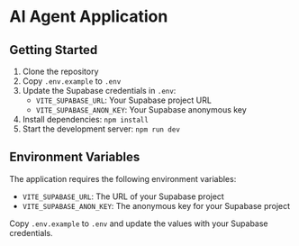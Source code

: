 # AI Agent Application

## Getting Started

1. Clone the repository
2. Copy `.env.example` to `.env`
3. Update the Supabase credentials in `.env`:
   - `VITE_SUPABASE_URL`: Your Supabase project URL
   - `VITE_SUPABASE_ANON_KEY`: Your Supabase anonymous key
4. Install dependencies: `npm install`
5. Start the development server: `npm run dev`

## Environment Variables

The application requires the following environment variables:

- `VITE_SUPABASE_URL`: The URL of your Supabase project
- `VITE_SUPABASE_ANON_KEY`: The anonymous key for your Supabase project

Copy `.env.example` to `.env` and update the values with your Supabase credentials.